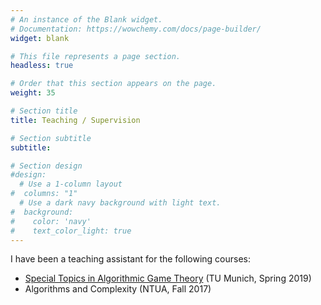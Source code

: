 ```yaml
---
# An instance of the Blank widget.
# Documentation: https://wowchemy.com/docs/page-builder/
widget: blank

# This file represents a page section.
headless: true

# Order that this section appears on the page.
weight: 35

# Section title
title: Teaching / Supervision

# Section subtitle
subtitle:

# Section design
#design:
  # Use a 1-column layout
#  columns: "1"
  # Use a dark navy background with light text.
#  background:
#    color: 'navy'
#    text_color_light: true
---
```


I have been a teaching assistant for the following courses:

* [Special Topics in Algorithmic Game Theory](https://ygiannak.gitlab.io/MA5226/2019.html) (TU Munich, Spring 2019)
* Algorithms and Complexity (NTUA, Fall 2017)
